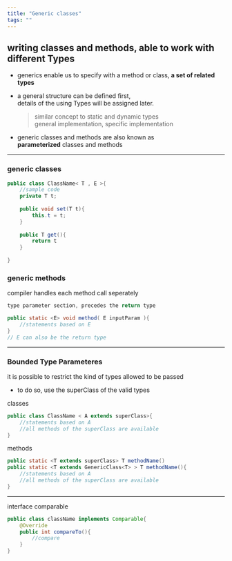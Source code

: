 ```yaml
---
title: "Generic classes"
tags: ""
---
```

## writing classes and methods, able to work with different Types

-   generics enable us to specify with a method or class, **a set of related types**

-   a general structure can be defined first,  
    details of the using Types will be assigned later.
    > similar concept to static and dynamic types  
    > general implementation, specific implementation

-   generic classes and methods are also known as  
    **parameterized** classes and methods

* * *

### generic classes

```java
public class ClassName< T , E >{
    //sample code
    private T t;
    
    public void set(T t){
    	this.t = t;
    }
    
    public T get(){
        return t
    }
    
}
```

### generic  methods

compiler handles each method call seperately

```java
type parameter section, precedes the return type

public static <E> void method( E inputParam ){
	//statements based on E
}
// E can also be the return type
```

* * *

### Bounded Type Parameteres

it is possible to restrict the kind of types allowed to be passed

-   to do so, use the superClass of the valid types

classes

```java
public class ClassName < A extends superClass>{
	//statements based on A
	//all methods of the superClass are available
}
```

methods

```java
public static <T extends superClass> T methodName()
public static <T extends GenericClass<T> > T methodName(){
	//statements based on A
	//all methods of the superClass are available
}     
```

* * *

interface comparable

```java
public class className implements Comparable{
    @Override
    public int compareTo(){
		//compare
    }    
}
```
